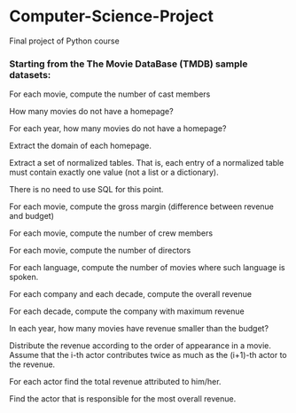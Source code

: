 # Computer-Science-Project
Final project of Python course



### Starting from the The Movie DataBase (TMDB) sample datasets:


For each movie, compute the number of cast members

How many movies do not have a homepage?

For each year, how many movies do not have a homepage?

Extract the domain of each homepage.

Extract a set of normalized tables. That is, each entry of a normalized table must contain exactly one value (not a list or a dictionary). 

There is no need to use SQL for this point.

For each movie, compute the gross margin (difference between revenue and budget)

For each movie, compute the number of crew members

For each movie, compute the number of directors

For each language, compute the number of movies where such language is spoken.

For each company and each decade, compute the overall revenue

For each decade, compute the company with maximum revenue

In each year, how many movies have revenue smaller than the budget?

Distribute the revenue according to the order of appearance in a movie. Assume that the i-th actor contributes twice as much as the (i+1)-th actor to the revenue.

For each actor find the total revenue attributed to him/her.

Find the actor that is responsible for the most overall revenue.
